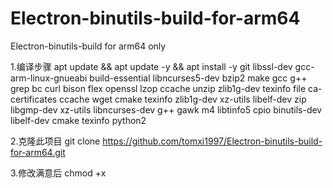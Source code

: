 # Electron-binutils-build-for-arm64
Electron-binutils-build for arm64 only 

1.编译步骤
apt update && apt update -y && apt install -y git libssl-dev gcc-arm-linux-gnueabi build-essential libncurses5-dev bzip2 make gcc g++ grep bc curl bison flex openssl lzop ccache unzip zlib1g-dev texinfo file ca-certificates ccache wget cmake texinfo zlib1g-dev xz-utils libelf-dev zip libgmp-dev xz-utils libncurses-dev g++ gawk m4 libtinfo5 cpio binutils-dev libelf-dev cmake texinfo python2

2.克隆此项目
git clone https://github.com/tomxi1997/Electron-binutils-build-for-arm64.git

3.修改满意后
chmod +x 

